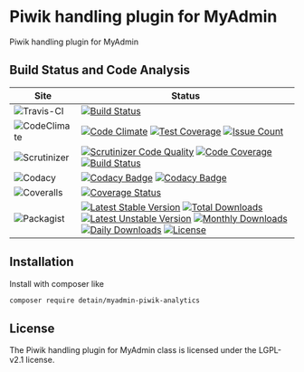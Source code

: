 # Piwik handling plugin for MyAdmin

Piwik handling plugin for MyAdmin

## Build Status and Code Analysis

Site          | Status
--------------|---------------------------
![Travis-CI](http://i.is.cc/storage/GYd75qN.png "Travis-CI")     | [![Build Status](https://travis-ci.org/detain/myadmin-piwik-analytics.svg?branch=master)](https://travis-ci.org/detain/myadmin-piwik-analytics)
![CodeClimate](http://i.is.cc/storage/GYlageh.png "CodeClimate")  | [![Code Climate](https://codeclimate.com/github/detain/myadmin-piwik-analytics/badges/gpa.svg)](https://codeclimate.com/github/detain/myadmin-piwik-analytics) [![Test Coverage](https://codeclimate.com/github/detain/myadmin-piwik-analytics/badges/coverage.svg)](https://codeclimate.com/github/detain/myadmin-piwik-analytics/coverage) [![Issue Count](https://codeclimate.com/github/detain/myadmin-piwik-analytics/badges/issue_count.svg)](https://codeclimate.com/github/detain/myadmin-piwik-analytics)
![Scrutinizer](http://i.is.cc/storage/GYeUnux.png "Scrutinizer")   | [![Scrutinizer Code Quality](https://scrutinizer-ci.com/g/myadmin-plugins/piwik-analytics/badges/quality-score.png?b=master)](https://scrutinizer-ci.com/g/myadmin-plugins/piwik-analytics/?branch=master) [![Code Coverage](https://scrutinizer-ci.com/g/myadmin-plugins/piwik-analytics/badges/coverage.png?b=master)](https://scrutinizer-ci.com/g/myadmin-plugins/piwik-analytics/?branch=master) [![Build Status](https://scrutinizer-ci.com/g/myadmin-plugins/piwik-analytics/badges/build.png?b=master)](https://scrutinizer-ci.com/g/myadmin-plugins/piwik-analytics/build-status/master)
![Codacy](http://i.is.cc/storage/GYi66Cx.png "Codacy")        | [![Codacy Badge](https://api.codacy.com/project/badge/Grade/226251fc068f4fd5b4b4ef9a40011d06)](https://www.codacy.com/app/detain/myadmin-piwik-analytics) [![Codacy Badge](https://api.codacy.com/project/badge/Coverage/25fa74eb74c947bf969602fcfe87e349)](https://www.codacy.com/app/detain/myadmin-piwik-analytics?utm_source=github.com&utm_medium=referral&utm_content=detain/myadmin-piwik-analytics&utm_campaign=Badge_Coverage)
![Coveralls](http://i.is.cc/storage/GYjNSim.png "Coveralls")    | [![Coverage Status](https://coveralls.io/repos/github/detain/db_abstraction/badge.svg?branch=master)](https://coveralls.io/github/detain/myadmin-piwik-analytics?branch=master)
![Packagist](http://i.is.cc/storage/GYacBEX.png "Packagist")     | [![Latest Stable Version](https://poser.pugx.org/detain/myadmin-piwik-analytics/version)](https://packagist.org/packages/detain/myadmin-piwik-analytics) [![Total Downloads](https://poser.pugx.org/detain/myadmin-piwik-analytics/downloads)](https://packagist.org/packages/detain/myadmin-piwik-analytics) [![Latest Unstable Version](https://poser.pugx.org/detain/myadmin-piwik-analytics/v/unstable)](//packagist.org/packages/detain/myadmin-piwik-analytics) [![Monthly Downloads](https://poser.pugx.org/detain/myadmin-piwik-analytics/d/monthly)](https://packagist.org/packages/detain/myadmin-piwik-analytics) [![Daily Downloads](https://poser.pugx.org/detain/myadmin-piwik-analytics/d/daily)](https://packagist.org/packages/detain/myadmin-piwik-analytics) [![License](https://poser.pugx.org/detain/myadmin-piwik-analytics/license)](https://packagist.org/packages/detain/myadmin-piwik-analytics)


## Installation

Install with composer like

```sh
composer require detain/myadmin-piwik-analytics
```

## License

The Piwik handling plugin for MyAdmin class is licensed under the LGPL-v2.1 license.

